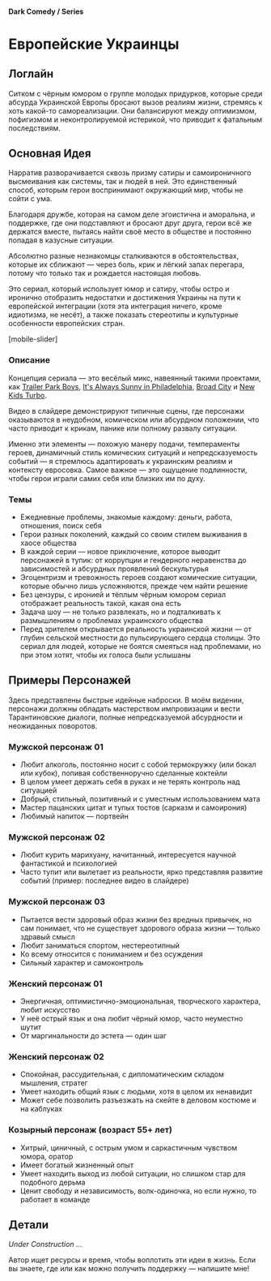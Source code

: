 #### Dark Comedy / Series

# Европейские Украинцы

## Логлайн

Ситком с чёрным юмором о группе молодых придурков, которые среди абсурда Украинской Европы бросают вызов реалиям жизни, стремясь к хоть какой-то самореализации. Они балансируют между оптимизмом, пофигизмом и неконтролируемой истерикой, что приводит к фатальным последствиям.

## Основная Идея

Нарратив разворачивается сквозь призму сатиры и самоироничного высмеивания как системы, так и людей в ней. Это единственный способ, которым герои воспринимают окружающий мир, чтобы не сойти с ума.

Благодаря дружбе, которая на самом деле эгоистична и аморальна, и поддержке, где они подставляют и бросают друг друга, герои всё же держатся вместе, пытаясь найти своё место в обществе и постоянно попадая в казусные ситуации.

Абсолютно разные незнакомцы сталкиваются в обстоятельствах, которые их сближают — через боль, крик и лёгкий запах перегара, потому что только так и рождается настоящая любовь.

Это сериал, который использует юмор и сатиру, чтобы остро и иронично отобразить недостатки и достижения Украины на пути к европейской интеграции (хотя эта интеграция ничего, кроме идиотизма, не несёт), а также показать стереотипы и культурные особенности европейских стран.

[mobile-slider]

### Описание

Концепция сериала — это весёлый микс, навеянный такими проектами, как [Trailer Park Boys](https://www.imdb.com/title/tt0290988/), [It's Always Sunny in Philadelphia](https://www.imdb.com/title/tt0472954/), [Broad City](https://www.imdb.com/title/tt2578560/) и [New Kids Turbo](https://www.imdb.com/title/tt1648112/).

Видео в слайдере демонстрируют типичные сцены, где персонажи оказываются в неудобном, комическом или абсурдном положении, что часто приводит к крикам, панике или полному развалу ситуации.

Именно эти элементы — похожую манеру подачи, темпераменты героев, динамичный стиль комических ситуаций и непредсказуемость событий — я стремлюсь адаптировать к украинским реалиям и контексту евросовка. Самое важное — это ощущение подлинности, чтобы герои играли самих себя или близких им по духу.

### Темы

- Ежедневные проблемы, знакомые каждому: деньги, работа, отношения, поиск себя
- Герои разных поколений, каждый со своим стилем выживания в хаосе общества
- В каждой серии — новое приключение, которое выводит персонажей в тупик: от коррупции и гендерного неравенства до зависимостей и абсурдных проявлений бескультурья
- Эгоцентризм и тревожность героев создают комические ситуации, которые обычно лишь усложняются, прежде чем найти решение
- Без цензуры, с иронией и тёплым чёрным юмором сериал отображает реальность такой, какая она есть
- Задача шоу — не только развлекать, но и подталкивать к размышлениям о проблемах украинского общества
- Перед зрителем открывается реальность украинской жизни — от глубин сельской местности до пульсирующего сердца столицы. Это сериал для людей, которые не боятся смеяться над проблемами, но при этом хотят, чтобы их голоса были услышаны

## Примеры Персонажей

Здесь представлены быстрые идейные наброски. В моём видении, персонажи должны обладать мастерством импровизации и вести Тарантиновские диалоги, полные непредсказуемой абсурдности и неожиданных поворотов.

### Мужской персонаж 01

- Любит алкоголь, постоянно носит с собой термокружку (или бокал или кубок), попивая собственноручно сделанные коктейли
- В целом умеет держать себя в руках и не терять контроль над ситуацией
- Добрый, стильный, позитивный и с уместным использованием мата
- Мастер пацанских цитат и тупых тостов (сарказм и самоирония)
- Любимый напиток — портвейн

### Мужской персонаж 02

- Любит курить марихуану, начитанный, интересуется научной фантастикой и психологией
- Часто тупит или вылетает из реальности, ярко представляя развитие событий (пример: последнее видео в слайдере)

### Мужской персонаж 03

- Пытается вести здоровый образ жизни без вредных привычек, но сам понимает, что не существует здорового образа жизни — только здравый смысл
- Любит заниматься спортом, нестереотипный
- Ко всему относится с пониманием и без осуждения
- Сильный характер и самоконтроль

### Женский персонаж 01

- Энергичная, оптимистично-эмоциональная, творческого характера, любит искусство
- У неё острый язык и она любит чёрный юмор, часто неуместно шутит
- От маргинальности до эстета — один шаг

### Женский персонаж 02

- Спокойная, рассудительная, с дипломатическим складом мышления, стратег
- Умеет находить общий язык с людьми, хотя в целом их ненавидит
- Может себе позволить разъезжать на скейте в деловом костюме и на каблуках

### Козырный персонаж (возраст 55+ лет)

- Хитрый, циничный, с острым умом и саркастичным чувством юмора, оратор
- Имеет богатый жизненный опыт
- Умеет находить выход из любой ситуации, но слишком стар для подобного дерьма
- Ценит свободу и независимость, волк-одиночка, но если нужно, то работает в команде

## Детали

*Under Construction …*

Автор ищет ресурсы и время, чтобы воплотить эти идеи в жизнь. Если вы знаете, где или как можно получить поддержку — напишите мне!